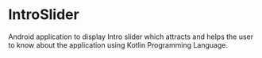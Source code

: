 # IntroSlider
Android application to display Intro slider which attracts and helps the user to know about the application using Kotlin Programming Language.
